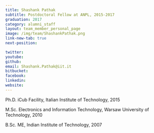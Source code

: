 ```yaml
---
title: Shashank Pathak
subtitle: Postdoctoral Fellow at ANPL, 2015-2017
graduation: 2017
category: alumni_staff
layout: team_member_personal_page
image: /img/team/ShashankPathak.png
link-new-tab: true
next-position: 

twitter: 
youtube: 
github: 
email: Shashank.Pathak@iit.it
bitbucket: 
facebook: 
linkedin:
website:
---
```


Ph.D. iCub Facility, Italian Institute of Technology, 2015

M.Sc. Electronics and Information Technology,  Warsaw University of Technology, 2010

B.Sc. ME, Indian Institute of Technology, 2007



<!-- {% bibliography --query @*[year=2023] --group_by none %}
{% bibliography -q @*[c ~= {{ V. Indelman }}] %}
{% bibliography --sort authors %} -->
